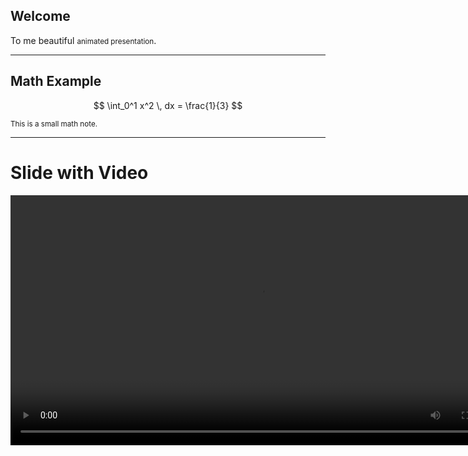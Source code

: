 ## Welcome
To me beautiful <small>animated presentation</small>.


---

## Math Example

$$
\int_0^1 x^2 \, dx = \frac{1}{3}
$$

<small>This is a small math note.</small>

---

# Slide with Video

<video controls width="800">
  <source src="circle.mp4" type="video/mp4">
  Your browser doesn't support the video tag.
</video>


